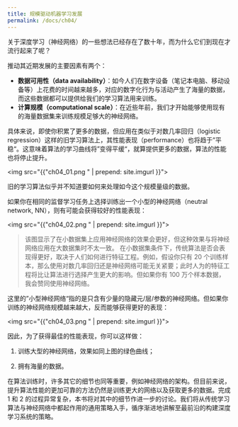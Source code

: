 ```yaml
---
title: 规模驱动机器学习发展
permalink: /docs/ch04/
---
```


关于深度学习（神经网络）的一些想法已经存在了数十年，而为什么它们到现在才流行起来了呢？

推动其近期发展的主要因素有两个：

- **数据可用性（data availability）**：如今人们在数字设备（笔记本电脑、移动设备等）上花费的时间越来越多，对应的数字化行为与活动产生了海量的数据，而这些数据都可以提供给我们的学习算法用来训练。
- **计算规模（computational scale）**：在近些年前，我们才开始能够使用现有的海量数据集来训练规模足够大的神经网络。

具体来说，即使你积累了更多的数据，但应用在类似于对数几率回归（logistic regression）这样的旧学习算法上，其性能表现（performance）也将趋于”平稳“。这意味着算法的学习曲线将”变得平缓“，就算提供更多的数据，算法的性能也将停止提升。

<img src="{{"ch04_01.png " | prepend: site.imgurl }}">

旧的学习算法似乎并不知道要如何来处理如今这个规模量级的数据。

如果你在相同的监督学习任务上选择训练出一个小型的神经网络（neutral network, NN），则有可能会获得较好的性能表现：

<img src="{{"ch04_02.png " | prepend: site.imgurl }}">

> 该图显示了在小数据集上应用神经网络的效果会更好，但这种效果与将神经网络应用在大数据集时不太一致。 在小数据集条件下，传统算法是否会表现得更好，取决于人们如何进行特征工程。例如，假设你只有 20 个训练样本，那么使用对数几率回归还是神经网络可能无关紧要；此时人为的特征工程将比让算法进行选择产生更大的影响。但如果你有 100 万个样本数据，我会赞同使用神经网络。

这里的”小型神经网络“指的是只含有少量的隐藏元/层/参数的神经网络。但如果你训练的神经网络规模越来越大，反而能够获得更好的表现：

<img src="{{"ch04_03.png " | prepend: site.imgurl }}">

因此，为了获得最佳的性能表现，你可以这样做：

1. 训练大型的神经网络，效果如同上图的绿色曲线；

2. 拥有海量的数据。

在算法训练时，许多其它的细节也同等重要，例如神经网络的架构。但目前来说，提升算法性能的更加可靠的方法仍然是训练更大的网络以及获取更多的数据。完成 1 和 2 的过程异常复杂，本书将对其中的细节作进一步的讨论。我们将从传统学习算法与神经网络中都起作用的通用策略入手，循序渐进地讲解至最前沿的构建深度学习系统的策略。
